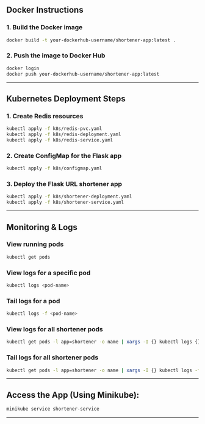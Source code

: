 ## Docker Instructions

### 1. Build the Docker image

```bash
docker build -t your-dockerhub-username/shortener-app:latest .
```

### 2. Push the image to Docker Hub

```bash
docker login
docker push your-dockerhub-username/shortener-app:latest
```
---

## Kubernetes Deployment Steps

### 1. Create Redis resources

```bash
kubectl apply -f k8s/redis-pvc.yaml
kubectl apply -f k8s/redis-deployment.yaml
kubectl apply -f k8s/redis-service.yaml
```

### 2. Create ConfigMap for the Flask app

```bash
kubectl apply -f k8s/configmap.yaml
```

### 3. Deploy the Flask URL shortener app

```bash
kubectl apply -f k8s/shortener-deployment.yaml
kubectl apply -f k8s/shortener-service.yaml
```
---

## Monitoring & Logs

### View running pods

```bash
kubectl get pods
```

### View logs for a specific pod

```bash
kubectl logs <pod-name>
```

### Tail logs for a pod

```bash
kubectl logs -f <pod-name>
```

### View logs for all shortener pods

```bash
kubectl get pods -l app=shortener -o name | xargs -I {} kubectl logs {}
```

### Tail logs for all shortener pods

```bash
kubectl get pods -l app=shortener -o name | xargs -I {} kubectl logs -f {}
```
---

## Access the App (Using Minikube):

```bash
minikube service shortener-service
```
---

